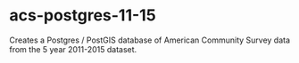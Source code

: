 # acs-postgres-11-15
Creates a Postgres / PostGIS database of American Community Survey data from the 5 year 2011-2015 dataset.
